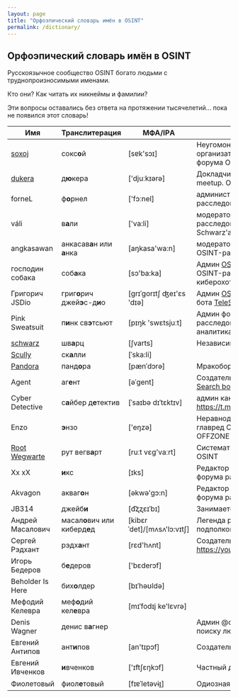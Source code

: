 ```yaml
---
layout: page
title: "Орфоэпический словарь имён в OSINT"
permalink: /dictionary/
---
```


## Орфоэпический словарь имён в OSINT

Русскоязычное сообщество OSINT богато людьми с труднопроизносимыми именами.

Кто они? Как читать их никнеймы и фамилии?

Эти вопросы оставались без ответа на протяжении тысячелетий...
пока не появился этот словарь!

| Имя         | Транслитерация | МФА/IPА | Кто это? | 
| ----------- | ----------------  | --------- | --------- | 
| [soxoj](https://github.com/soxoj)       | сокс**о**й       | [sɐk'sɔɪ] | Неугомонный OSINT-идеолог, организатор митапов и создатель форума OSINT-расследований
| [dukera](https://t.me/dukera_ch)        | д**ю**кера       | ['djuːkɪərə] | Докладчик Moscow OSINT mindset meetup. OSINT-энтузиаст.
| forneL                                  | ф**о**рнел       | ['fɔːnel] | администратор форума OSINT-расследований         |    
| váli                                    | в**а**ли         | ['va:li] | модератор форума OSINT-расследований и форума Schwarz'а, волонтёрские поиски        |    
| angkasawan                              | анкасав**а**н или **а**нка        | [aŋkasa'wa:n] | модератор и квиз-мейкер форума OSINT-расследований | 
| господин собака                         | соб**а**ка                        | [sɔ'ba:ka] | Админ [OSINT CLUB](https://t.me/osint_club_channel) и форума OSINT-расследований. киберохотник. |
| Григорич JSDio                          | григ**о**рич джей**э**с-д**и**о   | [ɡrɪˈɡorɪtʃ ʤeɪ'ɛs 'dɪə] | Админ [OSINT CLUB](https://t.me/osint_club_channel) и создатель бота [TeleSINT](https://t.me/telesint_bot) |
| Pink Sweatsuit                          | п**и**нк св**э**тсьют | [pɪŋk 'swɛtsjuːt] | Админ форума OSINT-расследований. Корпоративная аналитика |
| [schwarz](https://t.me/Schwarz_Osint)   | шв**а**рц        | [ʃvarts] | Независимый OSINT-энтузиаст.        |
| [Scully](https://t.me/bsbjs7283i38jsiwkwkz)   | ск**а**лли | [ˈska:li] | | 
| [Pandora](https://t.me/pandora_intelligence)  |  панд**о**ра   | [pænˈdɔrə] | Мракоборец |
| Agent                                   | аг**е**нт        | [əˈɡent] | Создатель [HowToFind](https://t.me/HowToFind) и [Universal Search bot](https://t.me/UniversalSearchRobot) |  
| Cyber Detective | с**а**йбер д**е**тектив | [ˈsaɪbə dɪˈtɛktɪv] | админ канала https://t.me/cybdetective |
| Enzo                                    | **э**нзо             |['eŋzə] | Неравнодушный к осинту экс-главред CTFNews. Автор легенды OFFZONE | 
| [Root Wegwarte](https://t.me/netstalking_overground)   | рут вегв**а**рт  | [ruːt vɛg'vaːrt] | Систематизация нетсталкинга и OSINT |
| Хx xХ | **и**кс | [ɪks] | Редактор статей OSINT mindset и форума расследований |
| Akvagon | акваг**о**н | [əkwə'gɔ:n] | Редактор статей OSINT mindset и форума расследований |
| JB314            | джейб**и**   | [d͡ʐʐɛɪˈbɪ] | Занимается аналитикой данных |
| Андрей Масалович | масал**о**вич или киберд**е**д | [kibɛrˈdet]/[mʌsʌ'lɔ:vɪtʃ] | Легенда российского сообщества, подполковник ФАПСИ в отставке |
| Сергей Рэдхант | рэдх**а**нт | [rɛd'hʌnt] | Создатель YouTube-канала https://youtube.com/@RussianOSINT | 
| Игорь Бедеров    | б**е**деров  | ['bɛderɔf] |        |   
| Beholder Is Here | бих**о**лдер | [bɪˈhəʊldə] |        |
| Мефодий Келевра  | меф**о**дий кел**е**вра | [mɪˈfodɪj ke'lɛvrə] |     |
| Denis Wagner | денис в**а**гнер |  | Админ @osint_rf_lib и группы по поиску людей @OSINT_SEARCH |
| Евгений Антипов | ант**и**пов | [an'tɪpɔf] | Создатель Глаза Бога |
| Евгений Ивченков | **и**вченков | ['ɪftʃɛŋkɔf] | Частный детектив, лицо CyberYozh |
| Фиолетовый       | фиол**е**товый | [fɪɐˈletəvɨɪ̯] | Одиозная виртуальная личность |
